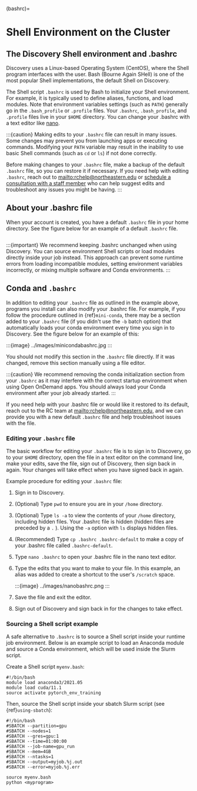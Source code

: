 (bashrc)=

# Shell Environment on the Cluster

## The Discovery Shell environment and .bashrc

Discovery uses a Linux-based Operating System (CentOS), where the Shell program interfaces with the user. Bash (Bourne Again SHell) is one of the most popular Shell implementations, the default Shell on Discovery.

The Shell script `.bashrc` is used by Bash to initialize your Shell environment. For example, it is typically used to define aliases, functions, and load modules. Note that environment variables settings (such as `PATH`) generally go in the `.bash_profile` or `.profile` files.
Your `.bashrc`, `.bash_profile`, and `.profile` files live in your `$HOME` directory. You can change your .bashrc with a text editor like [nano](https://www.nano-editor.org/).

:::{caution}
Making edits to your `.bashrc` file can result in many issues. Some changes may prevent you from launching apps or executing commands. Modifying your `PATH` variable may result in the inability to use basic Shell commands (such as `cd` or `ls`) if not done correctly.

Before making changes to your `.bashrc` file, make a backup of the default `.bashrc` file, so you can restore it if necessary.
If you need help with editing `.bashrc`, reach out to <mailto:rchelp@northeastern.edu> or [schedule a consultation with
a staff member](https://outlook.office365.com/owa/calendar/ResearchComputing2@northeastern.onmicrosoft.com/bookings/)
who can help suggest edits and troubleshoot any issues you might be having.
:::

## About your .bashrc file

When your account is created, you have a default `.bashrc` file in your home directory. See the figure below for an example of a default `.bashrc` file.

```{image} ../images/catbashrc.jpg
```

:::{important}
We recommend keeping .bashrc unchanged when using Discovery. You can source environment Shell scripts or load modules directly inside your job instead. This approach can prevent some runtime errors from loading incompatible modules, setting environment variables incorrectly, or mixing multiple software and Conda environments.
:::

## Conda and `.bashrc`

In addition to editing your `.bashrc` file as outlined in the example above, programs you install can also modify your .bashrc file. For example, if you follow the procedure outlined in {ref}`mini-conda`, there may be a section added to your `.bashrc` file (if you didn't use the `-b` batch option) that automatically loads your conda environment every time you sign in to Discovery. See the figure below for an example of this:

:::{image} ../images/minicondabashrc.jpg
:::

You should not modify this section in the `.bashrc` file directly. If it was changed, remove this section manually using a file editor.

:::{caution}
We recommend removing the conda initialization section from your `.bashrc` as it may interfere with the correct startup environment when using Open OnDemand apps. You should always load your Conda environment after your job already started.
:::

If you need help with your .bashrc file or would like it restored to its default, reach out to the RC team at <mailto:rchelp@northeastern.edu>, and we can provide you with
a new default `.bashrc` file and help troubleshoot issues with the file.

### Editing your `.bashrc` file

The basic workflow for editing your `.bashrc` file is to sign in to Discovery, go to your `$HOME` directory, open the file in a text editor on the command line, make your edits, save the file, sign out of Discovery, then sign back in again. Your changes will take effect when you have signed back in again.

Example procedure for editing your `.bashrc` file:

1. Sign in to Discovery.

1. (Optional) Type `pwd` to ensure you are in your `/home` directory.

1. (Optional) Type `ls -a` to view the contents of your `/home` directory, including hidden files. Your .bashrc file is hidden (hidden files are preceded by a `.` ). Using the `-a` option with `ls` displays hidden files.

1. (Recommended) Type `cp .bashrc .bashrc-default` to make a copy of your .bashrc file called `.bashrc-default`.

1. Type `nano .bashrc` to open your .bashrc file in the nano text editor.

1. Type the edits that you want to make to your file. In this example, an alias was added to create a shortcut to the user's `/scratch` space.

   :::{image} ../images/nanobashrc.png
   :::
1. Save the file and exit the editor.
1. Sign out of Discovery and sign back in for the changes to take effect.

### Sourcing a Shell script example

A safe alternative to `.bashrc` is to source a Shell script inside your runtime job environment. Below is an example script to load an Anaconda module and source a Conda environment, which will be used inside the Slurm script.

Create a Shell script `myenv.bash`:

```{code-block} bash
#!/bin/bash
module load anaconda3/2021.05
module load cuda/11.1
source activate pytorch_env_training
```

Then, source the Shell script inside your sbatch Slurm script (see {ref}`using-sbatch`):

```{code-block} bash
#!/bin/bash
#SBATCH --partition=gpu
#SBATCH --nodes=1
#SBATCH --gres=gpu:1
#SBATCH --time=01:00:00
#SBATCH --job-name=gpu_run
#SBATCH --mem=4GB
#SBATCH --ntasks=1
#SBATCH --output=myjob.%j.out
#SBATCH --error=myjob.%j.err

source myenv.bash
python <myprogram>
```
